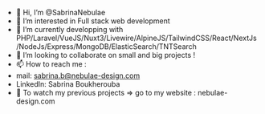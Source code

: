 - 👋 Hi, I’m @SabrinaNebulae
- 👀 I’m interested in Full stack web development
- 🌱 I’m currently developping with PHP/Laravel/VueJS/Nuxt3/Livewire/AlpineJS/TailwindCSS/React/NextJs/NodeJs/Express/MongoDB/ElasticSearch/TNTSearch
- 💞️ I’m looking to collaborate on small and big projects !
- 📫 How to reach me : 
- mail: sabrina.b@nebulae-design.com
- LinkedIn: Sabrina Boukherouba
- 👀 To watch my previous projects => go to my website : nebulae-design.com

